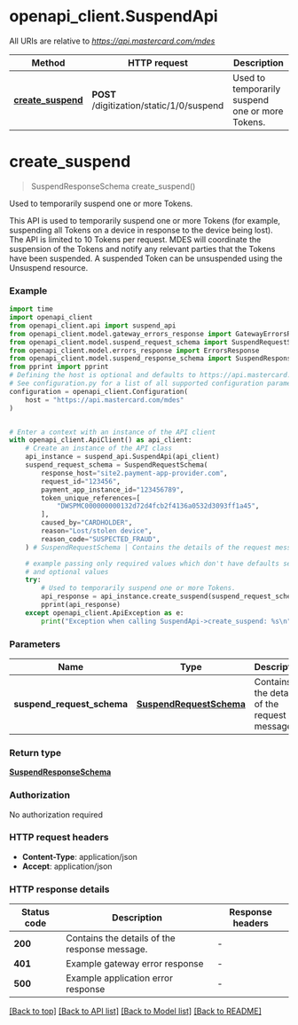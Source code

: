 # openapi_client.SuspendApi

All URIs are relative to *https://api.mastercard.com/mdes*

Method | HTTP request | Description
------------- | ------------- | -------------
[**create_suspend**](SuspendApi.md#create_suspend) | **POST** /digitization/static/1/0/suspend | Used to temporarily suspend one or more Tokens.


# **create_suspend**
> SuspendResponseSchema create_suspend()

Used to temporarily suspend one or more Tokens.

This API is used to temporarily suspend one or more Tokens (for example, suspending all Tokens on a device in response to the device being lost).  The API is limited to 10 Tokens per request. MDES will coordinate the suspension of the Tokens and notify any relevant parties that the Tokens have been suspended. A suspended Token can be unsuspended using the Unsuspend resource. 

### Example

```python
import time
import openapi_client
from openapi_client.api import suspend_api
from openapi_client.model.gateway_errors_response import GatewayErrorsResponse
from openapi_client.model.suspend_request_schema import SuspendRequestSchema
from openapi_client.model.errors_response import ErrorsResponse
from openapi_client.model.suspend_response_schema import SuspendResponseSchema
from pprint import pprint
# Defining the host is optional and defaults to https://api.mastercard.com/mdes
# See configuration.py for a list of all supported configuration parameters.
configuration = openapi_client.Configuration(
    host = "https://api.mastercard.com/mdes"
)


# Enter a context with an instance of the API client
with openapi_client.ApiClient() as api_client:
    # Create an instance of the API class
    api_instance = suspend_api.SuspendApi(api_client)
    suspend_request_schema = SuspendRequestSchema(
        response_host="site2.payment-app-provider.com",
        request_id="123456",
        payment_app_instance_id="123456789",
        token_unique_references=[
            "DWSPMC000000000132d72d4fcb2f4136a0532d3093ff1a45",
        ],
        caused_by="CARDHOLDER",
        reason="Lost/stolen device",
        reason_code="SUSPECTED_FRAUD",
    ) # SuspendRequestSchema | Contains the details of the request message.  (optional)

    # example passing only required values which don't have defaults set
    # and optional values
    try:
        # Used to temporarily suspend one or more Tokens.
        api_response = api_instance.create_suspend(suspend_request_schema=suspend_request_schema)
        pprint(api_response)
    except openapi_client.ApiException as e:
        print("Exception when calling SuspendApi->create_suspend: %s\n" % e)
```


### Parameters

Name | Type | Description  | Notes
------------- | ------------- | ------------- | -------------
 **suspend_request_schema** | [**SuspendRequestSchema**](SuspendRequestSchema.md)| Contains the details of the request message.  | [optional]

### Return type

[**SuspendResponseSchema**](SuspendResponseSchema.md)

### Authorization

No authorization required

### HTTP request headers

 - **Content-Type**: application/json
 - **Accept**: application/json


### HTTP response details
| Status code | Description | Response headers |
|-------------|-------------|------------------|
**200** | Contains the details of the response message.  |  -  |
**401** | Example gateway error response  |  -  |
**500** | Example application error response  |  -  |

[[Back to top]](#) [[Back to API list]](../README.md#documentation-for-api-endpoints) [[Back to Model list]](../README.md#documentation-for-models) [[Back to README]](../README.md)

